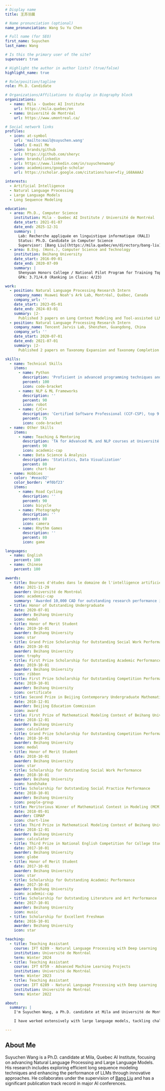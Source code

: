 ```yaml
---
# Display name
title: 王苏羽晨

# Name pronunciation (optional)
name_pronunciation: Wang Su Yu Chen

# Full name (for SEO)
first_name: Suyuchen
last_name: Wang

# Is this the primary user of the site?
superuser: true

# Highlight the author in author lists? (true/false)
highlight_name: true

# Role/position/tagline
role: Ph.D. Candidate

# Organizations/Affiliations to display in Biography block
organizations:
  - name: Mila - Quebec AI Institute
    url: https://mila.quebec/en
  - name: Université de Montréal
    url: https://www.umontreal.ca/

# Social network links
profiles:
  - icon: at-symbol
    url: 'mailto:mail@suyuchen.wang'
    label: E-mail Me
  - icon: brands/github
    url: https://github.com/sheryc
  - icon: brands/linkedin
    url: https://www.linkedin.com/in/suyuchenwang/
  - icon: academicons/google-scholar
    url: https://scholar.google.com/citations?user=fiy_i68AAAAJ

interests:
  - Artificial Intelligence
  - Natural Language Processing
  - Large Language Models
  - Long Sequence Modeling

education:
  - area: Ph.D., Computer Science
    institution: Mila - Quebec AI Institute / Université de Montréal
    date_start: 2021-01-07
    date_end: 2025-12-31
    summary: |
      Lab: Recherche appliquée en linguistique informatique (RALI)
      Status: Ph.D. Candidate in Computer Science
      Supervisor: [Bang Liu](https://mila.quebec/en/directory/bang-liu)
  - area: B.Eng. (Hons.), Computer Science and Technology
    institution: Beihang University
    date_start: 2016-09-01
    date_end: 2020-07-09
    summary: |
      Shenyuan Honors College / National Pilot Program for Training Top Students (Everest Project)
      GPA: 3.71/4.0 (Ranking in Class: 4/23)

work:
  - position: Natural Language Processing Research Intern
    company_name: Huawei Noah's Ark Lab, Montréal, Québec, Canada
    company_url: ''
    date_start: 2023-05-01
    date_end: 2024-03-01
    summary: |2-
      Published 3 papers on Long Context Modeling and Tool-assisted LLMs in ACL and ENLSP @ NeurIPS 2023.
  - position: Natural Language Processing Research Intern
    company_name: Tencent Jarvis Lab, Shenzhen, Guangdong, China
    company_url: ''
    date_start: 2020-07-01
    date_end: 2021-07-01
    summary: |2-
      Published 2 papers on Taxonomy Expansion and Taxonomy Completion in The Web Conference.

skills:
  - name: Technical Skills
    items:
      - name: Python
        description: 'Proficient in advanced programming techniques and machine learning libraries'
        percent: 100
        icon: code-bracket
      - name: NLP & ML Frameworks
        description: ''
        percent: 90
        icon: robot
      - name: C/C++
        description: 'Certified Software Professional (CCF-CSP), top 9.1%'
        percent: 75
        icon: code-bracket
  - name: Other Skills
    items:
      - name: Teaching & Mentoring
        description: 'TA for Advanced ML and NLP courses at Université de Montréal'
        percent: 90
        icon: academic-cap
      - name: Data Science & Analysis
        description: 'Statistics, Data Visualization'
        percent: 80
        icon: chart-bar
  - name: Hobbies
    color: '#eeac02'
    color_border: '#f0bf23'
    items:
      - name: Road Cycling
        description: ''
        percent: 90
        icon: bicycle
      - name: Photography
        description: ''
        percent: 80
        icon: camera
      - name: Rhythm Games
        description: ''
        percent: 80
        icon: game

languages:
  - name: English
    percent: 100
  - name: Chinese
    percent: 100

awards:
  - title: Bourses d'études dans le domaine de l'intelligence artificielle
    date: 2021-11-29
    awarder: Université de Montréal
    icon: academic-cap
    summary: 'Awarded 10,000 CAD for outstanding research performance in AI.'
  - title: Honor of Outstanding Undergraduate
    date: 2020-07-01
    awarder: Beihang University
    icon: medal
  - title: Honor of Merit Student
    date: 2019-10-01
    awarder: Beihang University
    icon: star
  - title: Grand Prize Scholarship for Outstanding Social Work Performance
    date: 2019-10-01
    awarder: Beihang University
    icon: trophy
  - title: First Prize Scholarship for Outstanding Academic Performance
    date: 2019-10-01
    awarder: Beihang University
    icon: ribbon
  - title: First Prize Scholarship for Outstanding Competition Performance
    date: 2019-10-01
    awarder: Beihang University
    icon: certificate
  - title: Second Prize in Beijing Contemporary Undergraduate Mathematical Contest in Modeling
    date: 2018-12-01
    awarder: Beijing Education Commission
    icon: award
  - title: First Prize of Mathematical Modeling Contest of Beihang University
    date: 2018-12-01
    awarder: Beihang University
    icon: calculator
  - title: Grand Prize Scholarship for Outstanding Competition Performance
    date: 2018-10-01
    awarder: Beihang University
    icon: medal
  - title: Honor of Merit Student
    date: 2018-10-01
    awarder: Beihang University
    icon: star
  - title: Scholarship for Outstanding Social Work Performance
    date: 2018-10-01
    awarder: Beihang University
    icon: handshake
  - title: Scholarship for Outstanding Social Practice Performance
    date: 2018-10-01
    awarder: Beihang University
    icon: people-group
  - title: Meritorious Winner of Mathematical Contest in Modeling (MCM)
    date: 2018-05-01
    awarder: COMAP
    icon: chart-line
  - title: Third Prize in Mathematical Modeling Contest of Beihang University
    date: 2018-12-01
    awarder: Beihang University
    icon: calculator
  - title: Third Prize in National English Competition for College Students (Band C)
    date: 2017-10-01
    awarder: Beihang University
    icon: globe
  - title: Honor of Merit Student
    date: 2017-10-01
    awarder: Beihang University
    icon: star
  - title: Scholarship for Outstanding Academic Performance
    date: 2017-10-01
    awarder: Beihang University
    icon: academic-cap
  - title: Scholarship for Outstanding Literature and Art Performance
    date: 2017-10-01
    awarder: Beihang University
    icon: music
  - title: Scholarship for Excellent Freshman
    date: 2016-10-01
    awarder: Beihang University
    icon: star

teaching:
  - title: Teaching Assistant
    course: IFT 6289 - Natural Language Processing with Deep Learning
    institution: Université de Montréal
    term: Winter 2024
  - title: Teaching Assistant
    course: IFT 6759 - Advanced Machine Learning Projects
    institution: Université de Montréal
    term: Winter 2023
  - title: Teaching Assistant
    course: IFT 6289 - Natural Language Processing with Deep Learning
    institution: Université de Montréal
    term: Winter 2022

about:
  summary: |
    I'm Suyuchen Wang, a Ph.D. candidate at Mila and Université de Montréal. My research lies at the intersection of AI, NLP, efficient long-context processing and multimodal large models. I'm passionate about advancing the state-of-the-art in language modeling, and I love collaborating on projects that have both theoretical depth and practical impact.

    I have worked extensively with large language models, tackling challenges in sequence modeling and instruction tuning. I have a lot of experience in tutoring and making assignments / exams about machine learning and state-of-the-art natural language processing through my TAships. In my spare time, I enjoy road cycling, contributing to open-source projects and taking photos.

---
```


## About Me

Suyuchen Wang is a Ph.D. candidate at Mila, Quebec AI Institute, focusing on advancing Natural Language Processing and Large Language Models. His research includes exploring efficient long sequence modeling techniques and enhancing the performance of LLMs through innovative approaches. He collaborates under the supervision of [Bang Liu](https://mila.quebec/en/person/bang-liu/) and has a significant publication track record in major AI conferences.
